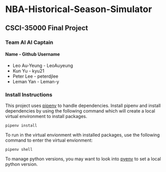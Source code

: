 # NBA-Historical-Season-Simulator
## CSCI-35000 Final Project

### Team AI AI Captain
#### Name - Github Username
- Leo Au-Yeung - LeoAuyeung
- Kun Yu - kyu21
- Peter Lee - peterdjlee
- Leman Yan - Leman-y


### Install Instructions
This project uses [pipenv](https://github.com/pypa/pipenv) to handle dependencies. Install pipenv and install dependencies by using the following command which will create a local virtual environment to install packages.

````pipenv install````

To run in the virtual envionment with installed packages, use the following command to enter the virtual envionment:

````pipenv shell````

To manage python versions, you may want to look into [pyenv](https://github.com/pyenv/pyenv) to set a local python version.
